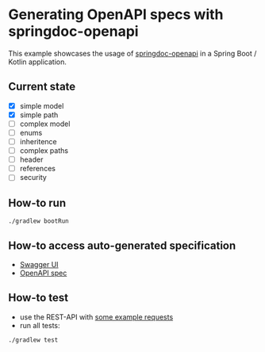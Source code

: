 # Generating OpenAPI specs with springdoc-openapi

This example showcases the usage of [springdoc-openapi](https://springdoc.org/) in a Spring Boot / Kotlin application.

## Current state

- [x] simple model
- [x] simple path
- [ ] complex model
- [ ] enums
- [ ] inheritence
- [ ] complex paths
- [ ] header
- [ ] references
- [ ] security

## How-to run
```shell
./gradlew bootRun
```

## How-to access auto-generated specification
* [Swagger UI](http://localhost:7001/swagger-ui.html)
* [OpenAPI spec](http://localhost:7001/v3/api-docs)

## How-to test
* use the REST-API with [some example requests](src/test/http/authors.http)
* run all tests:
```shell
./gradlew test
```
